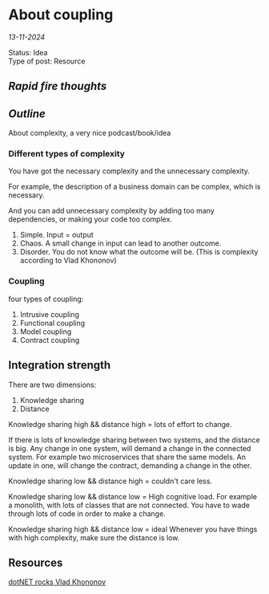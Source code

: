 # About coupling

*13-11-2024*

Status: Idea  
Type of post: Resource

## *Rapid fire thoughts*

[//]: # ( ToDo: Write!)

## *Outline*

About complexity, a very nice podcast/book/idea

### Different types of complexity

You have got the necessary complexity and the unnecessary complexity.

For example, the description of a business domain can be complex, which is necessary.

And you can add unnecessary complexity by adding too many dependencies, or making your code too complex.

1. Simple. Input = output
2. Chaos. A small change in input can lead to another outcome.
3. Disorder. You do not know what the outcome will be. (This is complexity according to Vlad Khononov)

### Coupling

four types of coupling:
1. Intrusive coupling
2. Functional coupling
3. Model coupling
4. Contract coupling

## Integration strength

There are two dimensions:
1. Knowledge sharing
2. Distance

Knowledge sharing high && distance high = lots of effort to change.  

If there is lots of knowledge sharing between two systems, and the distance is big. Any change in one system, will demand a change in the connected system. For example two microservices that share the same models. An update in one, will change the contract, demanding a change in the other.

Knowledge sharing low && distance high = couldn't care less.

Knowledge sharing low && distance low = High cognitive load.
For example a monolith, with lots of classes that are not connected. You have to wade through lots of code in order to make a change.

Knowledge sharing high && distance low = ideal
Whenever you have things with high complexity, make sure the distance is low.


## Resources

[dotNET rocks Vlad Khononov](https://www.dotnetrocks.com/details/1923)